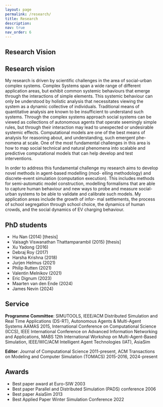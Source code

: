 ```yaml
---
layout: page
permalink: /research/
title: Research
description:
nav: true
nav_order: 6
---
```


<span style=" color: var(--global-theme-color);"><h2>Research Vision</h2></span>

## Research vision

My research is driven by scientific challenges in the area of social-urban complex systems. Complex Systems span a wide range of different application areas, but exhibit common systemic behaviours that emerge through the interactions of simple elements. This systemic behaviour can only be understood by holistic analysis that necessitates viewing the system as a dynamic collective of individuals. Traditional means of quantitative analysis are known to be insufficient to understand such systems. Through the complex systems approach social systems can be viewed as collections of autonomous agents that operate seemingly simple rules, but through their interaction may lead to unexpected or undesirable systemic effects. Computational models are one of the best means of analysis for reasoning about, and understanding, such emergent phe- nomena at scale. One of the most fundamental challenges in this area is how to map social technical and natural phenomena into scalable and predictive computational models that can help develop and test interventions.

In order to address this fundamental challenge my research aims to develop novel methods in agent-based modelling (mod- elling methodology) and discrete-event simulation (computation execution). This includes methods for semi-automatic model construction, modelling formalisms that are able to capture human behaviour and new ways to probe and measure social-urban systems to be able to validate and calibrate such models. My application areas include the growth of infor- mal settlements, the process of school segregation through school choice, the dynamics of human crowds, and the social dynamics of EV charging behaviour.

## PhD students

- Hu Nan (2014) [thesis]
- Vaisagh Viswanathan Thattamparambil (2015) [thesis]
- Xu Yadong (2016)
- Debraj Roy (2017)
- Harsha Krishna (2018)
- Jurjen Helmus (2021)
- Philip Rutten (2021)
- Valentin Melnikov (2021)
- Eric Dignum (2023)
- Maarten van den Ende (2024)
- James Nevin (2024)

## Service

**Programme Committee**: SIMUTOOLS, IEEE/ACM Distributed Simulation and Real Time Applications (DS-RT), Autonomous Agents & Multi-Agent Systems AAMAS 2015, International Conference on Computational Science (ICCS), IEEE International Conference on Advanced Information Networking and Applications, MABS 12th International Workshop on Multi-Agent-Based Simulation, IEEE/WIC/ACM Intelligent Agent Technologies (IAT), AsiaSim

**Editor**: Journal of Computational Science 2011-present, ACM Transactions on Modeling and Computer Simulation (TOMACS) 2015-2016, 2024-present

## Awards

- Best paper award at Euro-SIW 2003
- Best paper Parallel and Distributed Simulation (PADS) conference 2006
- Best paper AsiaSim 2013
- Best Applied Paper Winter Simulation Conference 2022
